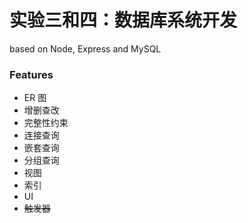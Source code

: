 # 实验三和四：数据库系统开发

based on Node, Express and MySQL

###  Features

* ER 图
* 增删查改
* 完整性约束
* 连接查询
* 嵌套查询
* 分组查询
* 视图
* 索引
* UI
* ~~触发器~~